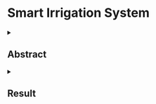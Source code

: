 # Smart Irrigation System

<details>
<summary><h2> Abstract </h2> </summary>
<br>
This project presents a simulated smart irrigation system developed using the Java programming language to model real-world agricultural water management. It simulates environmental factors such as soil moisture and rainfall using Java’s Random class, effectively representing the type of input typically gathered from sensors in IoT-based systems. The system dynamically responds to these simulated conditions: if the soil moisture drops below a defined threshold and no rainfall is detected, it triggers irrigation; otherwise, irrigation is withheld. This logic reflects the principles of intelligent control and automation in precision agriculture. The project is intended for educational and prototyping purposes, providing a software-based approach to test sustainable irrigation strategies without requiring physical hardware. By leveraging object-oriented programming, the system is modular and easily extendable to incorporate additional variables like temperature, humidity, and crop type. Overall, the project emphasizes the role of software in advancing agricultural innovation and serves as a foundation for future real-time, sensor-integrated smart irrigation systems.



</details>
<details>
<summary><h2> Result </h2> </summary>
<br>

  ![image](https://github.com/user-attachments/assets/69d1d861-eebe-49c1-8221-73df41d1deab)


</details>


